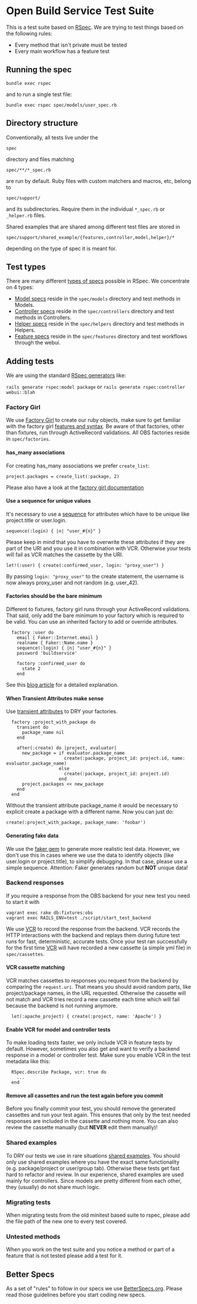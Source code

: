 # Open Build Service Test Suite
This is a test suite based on [RSpec](http://rspec.info/). We are trying to
test things based on the following rules:

* Every method that isn't private must be tested
* Every main workflow has a feature test

## Running the spec
```bundle exec rspec```

and to run a single test file:

```
bundle exec rspec spec/models/user_spec.rb
```

## Directory structure
Conventionally, all tests live under the

`spec`

directory and files matching

`spec/**/*_spec.rb`

are run by default. Ruby files with custom matchers and macros, etc, belong to

`spec/support/`

and its subdirectories. Require them in the individual `*_spec.rb` or
`_helper.rb` files.

Shared examples that are shared among different test files are stored in

`spec/support/shared_example/{features,controller,model,helper}/*`

depending on the type of spec it is meant for.

## Test types
There are many different [types of specs](https://relishapp.com/rspec/rspec-rails/docs/directory-structure)
possible in RSpec. We concentrate on 4 types:

* [Model specs](https://relishapp.com/rspec/rspec-rails/docs/model-specs) reside in the `spec/models` directory and test methods in Models.
* [Controller specs](https://relishapp.com/rspec/rspec-rails/docs/controller-specs) reside in the `spec/controllers` directory and test methods in Controllers.
* [Helper specs](https://relishapp.com/rspec/rspec-rails/docs/helper-specs/helper-spec) reside in the `spec/helpers` directory and test methods in Helpers.
* [Feature specs](https://relishapp.com/rspec/rspec-rails/docs/feature-specs/feature-spec) reside in the `spec/features` directory and test workflows through the webui.

## Adding tests
We are using the standard [RSpec generators](https://relishapp.com/rspec/rspec-rails/docs/generators) like:

`rails generate rspec:model package` or
`rails generate rspec:controller webui::blah`

### Factory Girl
We use [Factory Girl](https://github.com/thoughtbot/factory_girl_rails) to create our ruby objects, make sure to get familiar with the factory girl [features and syntax](http://www.rubydoc.info/gems/factory_girl/file/GETTING_STARTED.md).
Be aware of that factories, other than fixtures, run through ActiveRecord validations.
All OBS factories reside in `spec/factories`.

#### has_many associations
For creating has_many associations we prefer ```create_list```:

```
project.packages = create_list(:package, 2)
```

Please also have a look at the [factory girl documentation](https://github.com/thoughtbot/factory_girl/blob/master/GETTING_STARTED.md#associations)

#### Use a sequence for unique values
It's necessary to use a [sequence](https://github.com/thoughtbot/factory_girl/blob/master/GETTING_STARTED.md#sequences) for attributes which have to be unique like project.title or user.login.

```
sequence(:login) { |n| "user_#{n}" }
```

Please keep in mind that you have to overwrite these attributes if they are part of the URI and you use it in combination with VCR.
Otherwise your tests will fail as VCR matches the cassette by the URI.

```
let!(:user) { create(:confirmed_user, login: "proxy_user") }
```

By passing ```login: "proxy_user"``` to the create statement, the username is now always proxy_user and not random (e.g. user_42).

#### Factories should be the bare minimum
Different to fixtures, factory girl runs through your ActiveRecord validations.
That said, only add the bare minimum to your factory which is required to be valid.
You can use an inherited factory to add or override attributes.

```
  factory :user do
    email { Faker::Internet.email }
    realname { Faker::Name.name }
    sequence(:login) { |n| "user_#{n}" }
    password 'buildservice'

    factory :confirmed_user do
      state 2
    end
```

See this [blog article](https://robots.thoughtbot.com/factories-should-be-the-bare-minimum) for a detailed explanation.

#### When Transient Attributes make sense
Use [transient attributes](https://github.com/thoughtbot/factory_girl/blob/master/GETTING_STARTED.md#transient-attributes) to DRY your factories.

```
  factory :project_with_package do
    transient do
      package_name nil
    end

    after(:create) do |project, evaluator|
      new_package = if evaluator.package_name
                      create(:package, project_id: project.id, name: evaluator.package_name)
                    else
                      create(:package, project_id: project.id)
                    end
      project.packages << new_package
    end
  end
```

Without the transient attribute package_name it would be necessary to explicit create a package with a different name.
Now you can just do:

```
create(:project_with_package, package_name: 'foobar')
```

#### Generating fake data
We use the [faker gem](https://github.com/stympy/faker) to generate more realistic test data.
However, we don't use this in cases where we use the data to identify objects (like user.login or project.title), to simplify debugging.
In that case, please use a simple sequence.
Attention: Faker generates random but **NOT** unique data!

### Backend responses

If you require a response from the OBS backend for your new test you need to
start it with

```
vagrant exec rake db:fixtures:obs
vagrant exec RAILS_ENV=test ./script/start_test_backend
```

We use [VCR](https://github.com/vcr/vcr) to record the response from the backend.
VCR records the HTTP interactions with the backend and replays them during future test runs for fast, deterministic, accurate tests.
Once your test ran successfully for the first time [VCR](https://github.com/vcr/vcr) will have recorded a new cassette (a simple yml file) in `spec/cassettes`.

#### VCR cassette matching
VCR matches cassettes to responses you request from the backend by comparing the `request.uri`.
That means you should avoid random parts, like project/package names, in the URL requested.
Otherwise the cassette will not match and VCR tries record a new cassette each time which will fail because the backend is not running anymore.

```
  let(:apache_project) { create(:project, name: 'Apache') }
```

#### Enable VCR for model and controller tests
To make loading tests faster, we only include VCR in feature tests by default.
However, sometimes you also get and want to verify a backend response in a model or controller test.
Make sure you enable VCR in the test metadata like this:

```
  RSpec.describe Package, vcr: true do
    ...
  end
```

#### Remove all cassettes and run the test again before you commit
Before you finally commit your test, you should remove the generated cassettes and run your test again.
This ensures that only by the test needed responses are included in the cassette and nothing more.
You can also review the cassette manually (but **NEVER** edit them manually)!

### Shared examples
To DRY our tests we use in rare situations [shared examples](https://www.relishapp.com/rspec/rspec-core/docs/example-groups/shared-examples).
You should only use shared examples where you have the exact same functionality (e.g. package/project or user/group tab).
Otherwise these tests get fast hard to refactor and review.
In our experience, shared examples are used mainly for controllers. Since models are pretty different from each other, they (usually) do not share much logic.

### Migrating tests
When migrating tests from the old minitest based suite to rspec, please add the
file path of the new one to every test covered.

### Untested methods
When you work on the test suite and you notice a method or part of a feature that
is not tested please add a test for it.

## Better Specs
As a set of "rules" to follow in our specs we use [BetterSpecs.org](http://betterspecs.org/).
Please read those guidelines before you start coding new specs.
